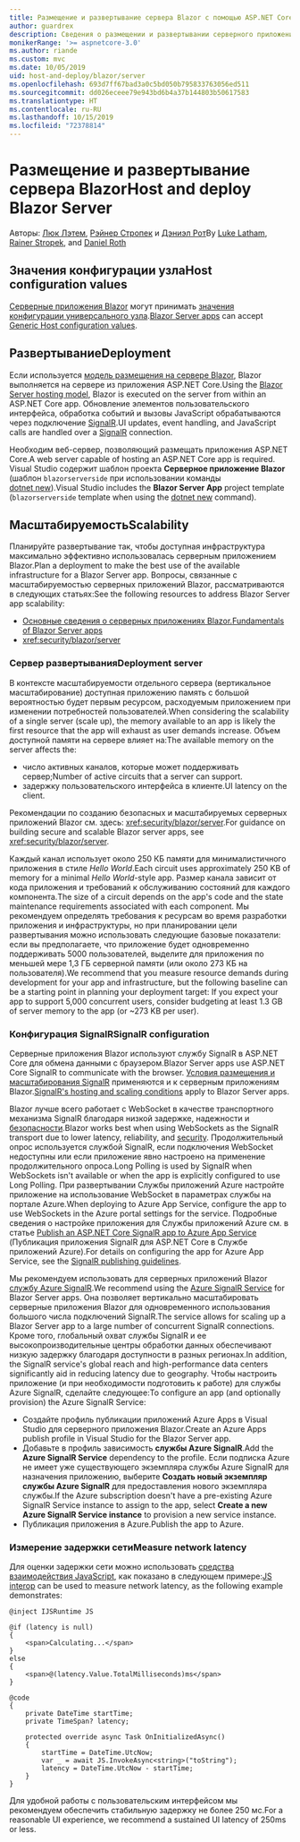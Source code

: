 ```yaml
---
title: Размещение и развертывание сервера Blazor с помощью ASP.NET Core
author: guardrex
description: Сведения о размещении и развертывании серверного приложения Blazor с помощью ASP.NET Core.
monikerRange: '>= aspnetcore-3.0'
ms.author: riande
ms.custom: mvc
ms.date: 10/05/2019
uid: host-and-deploy/blazor/server
ms.openlocfilehash: 693d7ff67bad3a0c5bd050b795833763056ed511
ms.sourcegitcommit: dd026eceee79e943bd6b4a37b144803b50617583
ms.translationtype: HT
ms.contentlocale: ru-RU
ms.lasthandoff: 10/15/2019
ms.locfileid: "72378814"
---
```

# <a name="host-and-deploy-blazor-server"></a><span data-ttu-id="96483-103">Размещение и развертывание сервера Blazor</span><span class="sxs-lookup"><span data-stu-id="96483-103">Host and deploy Blazor Server</span></span>

<span data-ttu-id="96483-104">Авторы: [Люк Лэтем](https://github.com/guardrex), [Рэйнер Стропек](https://www.timecockpit.com) и [Дэниэл Рот](https://github.com/danroth27)</span><span class="sxs-lookup"><span data-stu-id="96483-104">By [Luke Latham](https://github.com/guardrex), [Rainer Stropek](https://www.timecockpit.com), and [Daniel Roth](https://github.com/danroth27)</span></span>

## <a name="host-configuration-values"></a><span data-ttu-id="96483-105">Значения конфигурации узла</span><span class="sxs-lookup"><span data-stu-id="96483-105">Host configuration values</span></span>

<span data-ttu-id="96483-106">[Серверные приложения Blazor](xref:blazor/hosting-models#blazor-server) могут принимать [значения конфигурации универсального узла](xref:fundamentals/host/generic-host#host-configuration).</span><span class="sxs-lookup"><span data-stu-id="96483-106">[Blazor Server apps](xref:blazor/hosting-models#blazor-server) can accept [Generic Host configuration values](xref:fundamentals/host/generic-host#host-configuration).</span></span>

## <a name="deployment"></a><span data-ttu-id="96483-107">Развертывание</span><span class="sxs-lookup"><span data-stu-id="96483-107">Deployment</span></span>

<span data-ttu-id="96483-108">Если используется [модель размещения на сервере Blazor](xref:blazor/hosting-models#blazor-server), Blazor выполняется на сервере из приложения ASP.NET Core.</span><span class="sxs-lookup"><span data-stu-id="96483-108">Using the [Blazor Server hosting model](xref:blazor/hosting-models#blazor-server), Blazor is executed on the server from within an ASP.NET Core app.</span></span> <span data-ttu-id="96483-109">Обновление элементов пользовательского интерфейса, обработка событий и вызовы JavaScript обрабатываются через подключение [SignalR](xref:signalr/introduction).</span><span class="sxs-lookup"><span data-stu-id="96483-109">UI updates, event handling, and JavaScript calls are handled over a [SignalR](xref:signalr/introduction) connection.</span></span>

<span data-ttu-id="96483-110">Необходим веб-сервер, позволяющий размещать приложения ASP.NET Core.</span><span class="sxs-lookup"><span data-stu-id="96483-110">A web server capable of hosting an ASP.NET Core app is required.</span></span> <span data-ttu-id="96483-111">Visual Studio содержит шаблон проекта **Серверное приложение Blazor** (шаблон `blazorserverside` при использовании команды [dotnet new](/dotnet/core/tools/dotnet-new)).</span><span class="sxs-lookup"><span data-stu-id="96483-111">Visual Studio includes the **Blazor Server App** project template (`blazorserverside` template when using the [dotnet new](/dotnet/core/tools/dotnet-new) command).</span></span>

## <a name="scalability"></a><span data-ttu-id="96483-112">Масштабируемость</span><span class="sxs-lookup"><span data-stu-id="96483-112">Scalability</span></span>

<span data-ttu-id="96483-113">Планируйте развертывание так, чтобы доступная инфраструктура максимально эффективно использовалась серверным приложением Blazor.</span><span class="sxs-lookup"><span data-stu-id="96483-113">Plan a deployment to make the best use of the available infrastructure for a Blazor Server app.</span></span> <span data-ttu-id="96483-114">Вопросы, связанные с масштабируемостью серверных приложений Blazor, рассматриваются в следующих статьях:</span><span class="sxs-lookup"><span data-stu-id="96483-114">See the following resources to address Blazor Server app scalability:</span></span>

* [<span data-ttu-id="96483-115">Основные сведения о серверных приложениях Blazor.</span><span class="sxs-lookup"><span data-stu-id="96483-115">Fundamentals of Blazor Server apps</span></span>](xref:blazor/hosting-models#blazor-server)
* <xref:security/blazor/server>

### <a name="deployment-server"></a><span data-ttu-id="96483-116">Сервер развертывания</span><span class="sxs-lookup"><span data-stu-id="96483-116">Deployment server</span></span>

<span data-ttu-id="96483-117">В контексте масштабируемости отдельного сервера (вертикальное масштабирование) доступная приложению память с большой вероятностью будет первым ресурсом, расходуемым приложением при изменении потребностей пользователей.</span><span class="sxs-lookup"><span data-stu-id="96483-117">When considering the scalability of a single server (scale up), the memory available to an app is likely the first resource that the app will exhaust as user demands increase.</span></span> <span data-ttu-id="96483-118">Объем доступной памяти на сервере влияет на:</span><span class="sxs-lookup"><span data-stu-id="96483-118">The available memory on the server affects the:</span></span>

* <span data-ttu-id="96483-119">число активных каналов, которые может поддерживать сервер;</span><span class="sxs-lookup"><span data-stu-id="96483-119">Number of active circuits that a server can support.</span></span>
* <span data-ttu-id="96483-120">задержку пользовательского интерфейса в клиенте.</span><span class="sxs-lookup"><span data-stu-id="96483-120">UI latency on the client.</span></span>

<span data-ttu-id="96483-121">Рекомендации по созданию безопасных и масштабируемых серверных приложений Blazor см. здесь: <xref:security/blazor/server>.</span><span class="sxs-lookup"><span data-stu-id="96483-121">For guidance on building secure and scalable Blazor server apps, see <xref:security/blazor/server>.</span></span>

<span data-ttu-id="96483-122">Каждый канал использует около 250 КБ памяти для минималистичного приложения в стиле *Hello World*.</span><span class="sxs-lookup"><span data-stu-id="96483-122">Each circuit uses approximately 250 KB of memory for a minimal *Hello World*-style app.</span></span> <span data-ttu-id="96483-123">Размер канала зависит от кода приложения и требований к обслуживанию состояний для каждого компонента.</span><span class="sxs-lookup"><span data-stu-id="96483-123">The size of a circuit depends on the app's code and the state maintenance requirements associated with each component.</span></span> <span data-ttu-id="96483-124">Мы рекомендуем определять требования к ресурсам во время разработки приложения и инфраструктуры, но при планировании цели развертывания можно использовать следующие базовые показатели: если вы предполагаете, что приложение будет одновременно поддерживать 5000 пользователей, выделите для приложения по меньшей мере 1,3 ГБ серверной памяти (или около 273 КБ на пользователя).</span><span class="sxs-lookup"><span data-stu-id="96483-124">We recommend that you measure resource demands during development for your app and infrastructure, but the following baseline can be a starting point in planning your deployment target: If you expect your app to support 5,000 concurrent users, consider budgeting at least 1.3 GB of server memory to the app (or ~273 KB per user).</span></span>

### <a name="signalr-configuration"></a><span data-ttu-id="96483-125">Конфигурация SignalR</span><span class="sxs-lookup"><span data-stu-id="96483-125">SignalR configuration</span></span>

<span data-ttu-id="96483-126">Серверные приложения Blazor используют службу SignalR в ASP.NET Core для обмена данными с браузером.</span><span class="sxs-lookup"><span data-stu-id="96483-126">Blazor Server apps use ASP.NET Core SignalR to communicate with the browser.</span></span> <span data-ttu-id="96483-127">[Условия размещения и масштабирования SignalR](xref:signalr/publish-to-azure-web-app) применяются и к серверным приложениям Blazor.</span><span class="sxs-lookup"><span data-stu-id="96483-127">[SignalR's hosting and scaling conditions](xref:signalr/publish-to-azure-web-app) apply to Blazor Server apps.</span></span>

<span data-ttu-id="96483-128">Blazor лучше всего работает с WebSocket в качестве транспортного механизма SignalR благодаря низкой задержке, надежности и [безопасности](xref:signalr/security).</span><span class="sxs-lookup"><span data-stu-id="96483-128">Blazor works best when using WebSockets as the SignalR transport due to lower latency, reliability, and [security](xref:signalr/security).</span></span> <span data-ttu-id="96483-129">Продолжительный опрос используется службой SignalR, если подключения WebSocket недоступны или если приложение явно настроено на применение продолжительного опроса.</span><span class="sxs-lookup"><span data-stu-id="96483-129">Long Polling is used by SignalR when WebSockets isn't available or when the app is explicitly configured to use Long Polling.</span></span> <span data-ttu-id="96483-130">При развертывании Службы приложений Azure настройте приложение на использование WebSocket в параметрах службы на портале Azure.</span><span class="sxs-lookup"><span data-stu-id="96483-130">When deploying to Azure App Service, configure the app to use WebSockets in the Azure portal settings for the service.</span></span> <span data-ttu-id="96483-131">Подробные сведения о настройке приложения для Службы приложений Azure см. в статье [Publish an ASP.NET Core SignalR app to Azure App Service](xref:signalr/publish-to-azure-web-app) (Публикация приложения SignalR для ASP.NET Core в Службе приложений Azure).</span><span class="sxs-lookup"><span data-stu-id="96483-131">For details on configuring the app for Azure App Service, see the [SignalR publishing guidelines](xref:signalr/publish-to-azure-web-app).</span></span>

<span data-ttu-id="96483-132">Мы рекомендуем использовать для серверных приложений Blazor [службу Azure SignalR](/azure/azure-signalr).</span><span class="sxs-lookup"><span data-stu-id="96483-132">We recommend using the [Azure SignalR Service](/azure/azure-signalr) for Blazor Server apps.</span></span> <span data-ttu-id="96483-133">Она позволяет вертикально масштабировать серверные приложения Blazor для одновременного использования большого числа подключений SignalR.</span><span class="sxs-lookup"><span data-stu-id="96483-133">The service allows for scaling up a Blazor Server app to a large number of concurrent SignalR connections.</span></span> <span data-ttu-id="96483-134">Кроме того, глобальный охват службы SignalR и ее высокопроизводительные центры обработки данных обеспечивают низкую задержку благодаря доступности в разных регионах.</span><span class="sxs-lookup"><span data-stu-id="96483-134">In addition, the SignalR service's global reach and high-performance data centers significantly aid in reducing latency due to geography.</span></span> <span data-ttu-id="96483-135">Чтобы настроить приложение (и при необходимости подготовить к работе) для службы Azure SignalR, сделайте следующее:</span><span class="sxs-lookup"><span data-stu-id="96483-135">To configure an app (and optionally provision) the Azure SignalR Service:</span></span>

* <span data-ttu-id="96483-136">Создайте профиль публикации приложений Azure Apps в Visual Studio для серверного приложения Blazor.</span><span class="sxs-lookup"><span data-stu-id="96483-136">Create an Azure Apps publish profile in Visual Studio for the Blazor Server app.</span></span>
* <span data-ttu-id="96483-137">Добавьте в профиль зависимость **службы Azure SignalR**.</span><span class="sxs-lookup"><span data-stu-id="96483-137">Add the **Azure SignalR Service** dependency to the profile.</span></span> <span data-ttu-id="96483-138">Если подписка Azure не имеет уже существующего экземпляра службы Azure SignalR для назначения приложению, выберите **Создать новый экземпляр службы Azure SignalR** для предоставления нового экземпляра службы.</span><span class="sxs-lookup"><span data-stu-id="96483-138">If the Azure subscription doesn't have a pre-existing Azure SignalR Service instance to assign to the app, select **Create a new Azure SignalR Service instance** to provision a new service instance.</span></span>
* <span data-ttu-id="96483-139">Публикация приложения в Azure.</span><span class="sxs-lookup"><span data-stu-id="96483-139">Publish the app to Azure.</span></span>

### <a name="measure-network-latency"></a><span data-ttu-id="96483-140">Измерение задержки сети</span><span class="sxs-lookup"><span data-stu-id="96483-140">Measure network latency</span></span>

<span data-ttu-id="96483-141">Для оценки задержки сети можно использовать [средства взаимодействия JavaScript](xref:blazor/javascript-interop), как показано в следующем примере:</span><span class="sxs-lookup"><span data-stu-id="96483-141">[JS interop](xref:blazor/javascript-interop) can be used to measure network latency, as the following example demonstrates:</span></span>

```cshtml
@inject IJSRuntime JS

@if (latency is null)
{
    <span>Calculating...</span>
}
else
{
    <span>@(latency.Value.TotalMilliseconds)ms</span>
}

@code
{
    private DateTime startTime;
    private TimeSpan? latency;

    protected override async Task OnInitializedAsync()
    {
        startTime = DateTime.UtcNow;
        var _ = await JS.InvokeAsync<string>("toString");
        latency = DateTime.UtcNow - startTime;
    }
}
```

<span data-ttu-id="96483-142">Для удобной работы с пользовательским интерфейсом мы рекомендуем обеспечить стабильную задержку не более 250 мс.</span><span class="sxs-lookup"><span data-stu-id="96483-142">For a reasonable UI experience, we recommend a sustained UI latency of 250ms or less.</span></span>
